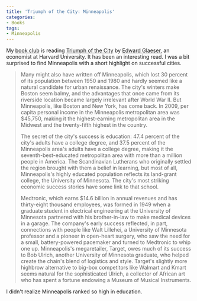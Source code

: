 ```yaml
---
title: 'Triumph of the City: Minneapolis'
categories:
- Books
tags:
- Minneapolis
---
```


My [book club](http://creativecomputerbookclub.com/wiki/Main_Page) is reading [Triumph of the City](http://creativecomputerbookclub.com/wiki/Triumph_of_the_City) by [Edward Glaeser](http://en.wikipedia.org/wiki/Edward_Glaeser), an economist at Harvard University. It has been an interesting read. I was a bit surprised to find Minneapolis with a short highlight on successful cities.

<blockquote>
Many might also have written off Minneapolis, which lost 30 percent of its population between 1950 and 1980 and hardly seemed like a natural candidate for urban renaissance. The city's winters make Boston seem balmy, and the advantages that once came from its riverside location became largely irrelevant after World War II. But Minneapolis, like Boston and New York, has come back. In 2009, per capita personal income in the Minneapolis metropolitan area was $45,750, making it the highest-earning metropolitan area in the Midwest and the twenty-fifth highest in the country.

The secret of the city's success is education: 47.4 percent of the city's adults have a college degree, and 37.5 percent of the Minneapolis area's adults have a college degree, making it the seventh-best-educated metropolitan area with more than a million people in America. The Scandinavian Lutherans who originally settled the region brought with them a belief in learning, but most of all, Minneapolis's highly educated population reflects its land-grant college, the University of Minnesota. The city's most striking economic success stories have some link to that school.

Medtronic, which earns $14.6 billion in annual revenues and has thirty-eight thousand employees, was formed in 1949 when a graduate student in electrical engineering at the University of Minnesota partnered with his brother-in-law to make medical devices in a garage. The company's early success reflected, in part, connections with people like Walt Lillehei, a University of Minnesota professor and a pioneer in open-heart surgery, who saw the need for a small, battery-powered pacemaker and turned to Medtronic to whip one up. Minneapolis's megaretailer, Target, owes much of its success to Bob Ulrich, another University of Minnesota graduate, who helped create the chain's blend of logistics and style. Target's slightly more highbrow alternative to big-box competitors like Walmart and Kmart seems natural for the sophisticated Ulrich, a collector of African art who has spent a fortune endowing a Museum of Musical Instruments.
</blockquote>

I didn't realize Minneapolis ranked so high in education.
